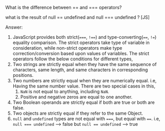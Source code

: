What is the difference between == and === operators? 


what is the result of null == undefined and null === undefined ? [JS]


















Answer:


1. JavaScript provides both strict(`===`, `!==`) and type-converting(`==`, `!=`) equality comparison. The strict operators take type of variable in consideration, while non-strict operators make type correction/conversion based upon values of variables. The strict operators follow the below conditions for different types,
2. Two strings are strictly equal when they have the same sequence of characters, same length, and same characters in corresponding positions.
3. Two numbers are strictly equal when they are numerically equal. i.e, Having the same number value. There are two special cases in this,
    1. `NaN` is not equal to anything, including `NaN`.
    2. Positive and negative zeros are equal to one another.
4. Two Boolean operands are strictly equal if both are true or both are false.
5. Two objects are strictly equal if they refer to the same Object.
6. `null` and `undefined` types are not equal with `===`, but equal with `==`. i.e, `null === undefined` --> false but `null == undefined` --> true


